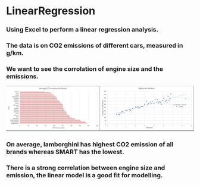 # LinearRegression
### Using Excel to perform a linear regression analysis.
### The data is on CO2 emissions of different cars, measured in g/km.
### We want to see the corrolation of engine size and the emissions.
![alt text](https://github.com/AryanRP/LinearRegression/blob/main/Pic.JPG)
### On average, lamborghini has highest CO2 emission of all brands whereas SMART has the lowest.
### There is a strong correlation between engine size and emission, the linear model is a good fit for modelling.
